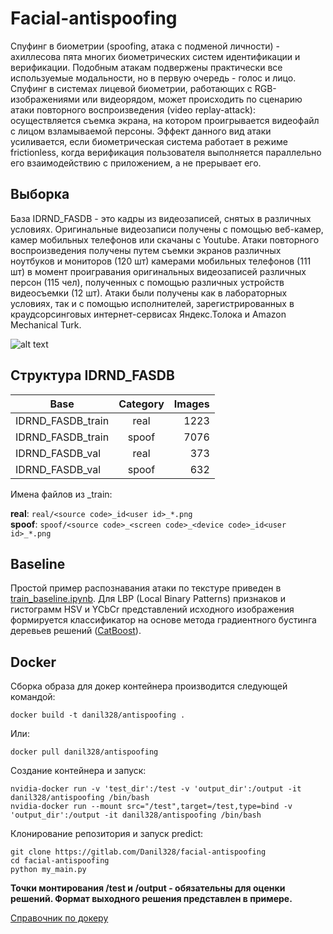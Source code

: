 # Facial-antispoofing

Спуфинг в биометрии (spoofing, атака с подменой личности) - ахиллесова пята многих биометрических систем идентификации и верификации. Подобным атакам подвержены практически все используемые модальности, но в первую очередь - голос и лицо. Спуфинг в системах лицевой биометрии, работающих с RGB-изображениями или видеорядом, может происходить по сценарию атаки повторного воспроизведения (video replay-attack): осуществляется съемка экрана, на котором проигрывается видеофайл с лицом взламываемой персоны. Эффект данного вид атаки усиливается, если биометрическая система работает в режиме frictionless, когда верификация пользователя выполняется параллельно его взаимодействию с приложением, а не прерывает его.

## Выборка
База IDRND_FASDB - это кадры из видеозаписей, снятых в различных условиях. 
Оригинальные видеозаписи получены с помощью веб-камер, камер мобильных телефонов или скачаны c Youtube.
Атаки повторного воспроизведения получены путем съемки экранов различных ноутбуков и мониторов (120 шт) камерами мобильных телефонов (111 шт) в момент проигравания оригинальных видеозаписей различных персон (115 чел), полученных с помощью различных устройств видеосъемки (12 шт).
Атаки были получены как в лабораторных условиях, так и с помощью исполнителей, зарегистрированных в краудсорсинговых интернет-сервисах Яндекс.Толока и Amazon Mechanical Turk.

![alt text](https://github.com/vicident/Facial-antispoofing/blob/master/crop.png "Crop-align scheme")

## Структура IDRND_FASDB
| Base        | Category           | Images  |
| ------------- |:-------------:| -----:|
| IDRND_FASDB_train | real | 1223 |
| IDRND_FASDB_train | spoof | 7076 |
| IDRND_FASDB_val | real | 373 |
| IDRND_FASDB_val | spoof | 632 |

Имена файлов из _train:

**real**: `real/<source code>_id<user id>_*.png` <br/>
**spoof**: `spoof/<source code>_<screen code>_<device code>_id<user id>_*.png`

## Baseline
Простой пример распознавания атаки по текстуре приведен в [train_baseline.ipynb](../master/train_baseline.ipynb). Для LBP (Local Binary Patterns) признаков и гистограмм HSV и YCbCr представлений исходного изображения формируется классификатор на основе метода градиентного бустинга деревьев решений ([CatBoost](https://catboost.yandex/)).

## Docker
Сборка образа для докер контейнера производится следующей командой:

    docker build -t danil328/antispoofing .
    
Или:

    docker pull danil328/antispoofing

Создание контейнера и запуск:

    nvidia-docker run -v 'test_dir':/test -v 'output_dir':/output -it danil328/antispoofing /bin/bash
    nvidia-docker run --mount src="/test",target=/test,type=bind -v 'output_dir':/output -it danil328/antispoofing /bin/bash 

    
Клонирование репозитория и запуск predict:

    git clone https://gitlab.com/Danil328/facial-antispoofing
    cd facial-antispoofing
    python my_main.py


**Точки монтирования /test и /output - обязательны для оценки решений. Формат выходного решения представлен в примере.**

[Справочник по докеру](https://docs.docker.com/)
